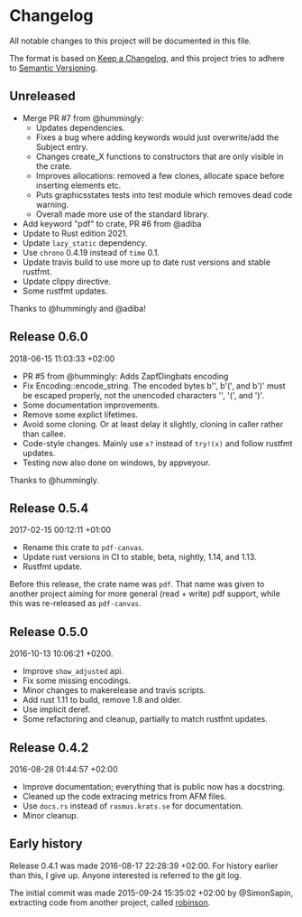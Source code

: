 # Changelog

All notable changes to this project will be documented in this file.

The format is based on
[Keep a Changelog](https://keepachangelog.com/en/1.0.0/), and this
project tries to adhere to
[Semantic Versioning](https://semver.org/spec/v2.0.0.html).

## Unreleased

* Merge PR #7 from @hummingly:
  - Updates dependencies.
  - Fixes a bug where adding keywords would just overwrite/add the Subject
    entry.
  - Changes create_X functions to constructors that are only visible in the
    crate.
  - Improves allocations: removed a few clones, allocate space before
    inserting elements etc.
  - Puts graphicsstates tests into test module which removes dead code
    warning.
  - Overall made more use of the standard library.
* Add keyword "pdf" to crate, PR #6 from @adiba
* Update to Rust edition 2021.
* Update `lazy_static` dependency.
* Use `chrono` 0.4.19 instead of `time` 0.1.
* Update travis build to use more up to date rust versions and stable
  rustfmt.
* Update clippy directive.
* Some rustfmt updates.

Thanks to @hummingly and @adiba!

## Release 0.6.0

2018-06-15 11:03:33 +02:00

* PR #5 from @hummingly: Adds ZapfDingbats encoding
* Fix Encoding::encode_string. The encoded bytes b'\', b'(', and b')' must
  be escaped properly, not the unencoded characters '\', '(', and ')'.
* Some documentation improvements.
* Remove some explict lifetimes.
* Avoid some cloning. Or at least delay it slightly, cloning in caller
  rather than callee.
* Code-style changes. Mainly use `x?` instead of `try!(x)` and follow
  rustfmt updates.
* Testing now also done on windows, by appveyour.

Thanks to @hummingly.


## Release 0.5.4

2017-02-15 00:12:11 +01:00

* Rename this crate to `pdf-canvas`.
* Update rust versions in CI to stable, beta, nightly, 1.14, and 1.13.
* Rustfmt update.

Before this release, the crate name was `pdf`.
That name was given to another project aiming for more general (read +
write) pdf support, while this was re-released as `pdf-canvas`.


## Release 0.5.0

2016-10-13 10:06:21 +0200.

* Improve `show_adjusted` api.
* Fix some missing encodings.
* Minor changes to makerelease and travis scripts.
* Add rust 1.11 to build, remove 1.8 and older.
* Use implicit deref.
* Some refactoring and cleanup, partially to match rustfmt updates.


## Release 0.4.2

2016-08-28 01:44:57 +02:00

* Improve documentation; everything that is public now has a docstring.
* Cleaned up the code extracing metrics from AFM files.
* Use `docs.rs` instead of `rasmus.krats.se` for documentation.
* Minor cleanup.


## Early history

Release 0.4.1 was made 2016-08-17 22:28:39 +02:00.
For history earlier than this, I give up.
Anyone interested is referred to the git log.

The initial commit was made 2015-09-24 15:35:02 +02:00 by @SimonSapin,
extracting code from another project, called
[robinson](https://github.com/SimonSapin/robinson/tree/pdf/pdf/).
